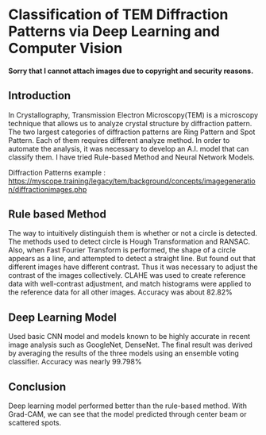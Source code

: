 # Classification of TEM Diffraction Patterns via Deep Learning and Computer Vision

#### Sorry that I cannot attach images due to copyright and security reasons.

## Introduction
In Crystallography, Transmission Electron Microscopy(TEM) is a microscopy technique that allows us to analyze crystal structure by diffraction pattern.
The two largest categories of diffraction patterns are Ring Pattern and Spot Pattern. Each of them requires different analyze method. In order to automate the analysis, it was necessary to develop an A.I. model that can classify them.
I have tried Rule-based Method and Neural Network Models.

Diffraction Patterns example : https://myscope.training/legacy/tem/background/concepts/imagegeneration/diffractionimages.php

## Rule based Method
The way to intuitively distinguish them is whether or not a circle is detected. The methods used to detect circle is Hough Transformation and RANSAC.
Also, when Fast Fourier Transform is performed, the shape of a circle appears as a line, and attempted to detect a straight line.
But found out that different images have different contrast. Thus it was necessary to adjust the contrast of the images collectively.
CLAHE was used to create reference data with well-contrast adjustment, and match histograms were applied to the reference data for all other images.
Accuracy was about 82.82%

## Deep Learning Model
Used basic CNN model and models known to be highly accurate in recent image analysis such as GoogleNet, DenseNet.
The final result was derived by averaging the results of the three models using an ensemble voting classifier.
Accuracy was nearly 99.798%

## Conclusion
Deep learning model performed better than the rule-based method. With Grad-CAM, we can see that the model predicted through center beam or scattered spots.
